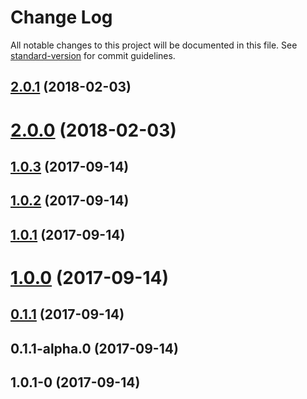 # Change Log

All notable changes to this project will be documented in this file. See [standard-version](https://github.com/conventional-changelog/standard-version) for commit guidelines.

<a name="2.0.1"></a>
## [2.0.1](https://github.com/ssilve1989/react-redux-dialog/compare/v2.0.0...v2.0.1) (2018-02-03)



<a name="2.0.0"></a>
# [2.0.0](https://github.com/ssilve1989/react-redux-dialog/compare/v1.0.3...v2.0.0) (2018-02-03)



<a name="1.0.3"></a>
## [1.0.3](https://github.com/ssilve1989/react-redux-dialog/compare/v1.0.2...v1.0.3) (2017-09-14)



<a name="1.0.2"></a>
## [1.0.2](https://github.com/ssilve1989/react-redux-dialog/compare/v1.0.1...v1.0.2) (2017-09-14)



<a name="1.0.1"></a>
## [1.0.1](https://github.com/ssilve1989/react-redux-dialog/compare/v1.0.0...v1.0.1) (2017-09-14)



<a name="1.0.0"></a>
# [1.0.0](https://github.com/ssilve1989/react-redux-dialog/compare/v0.1.1...v1.0.0) (2017-09-14)



<a name="0.1.1"></a>
## [0.1.1](https://github.com/ssilve1989/react-redux-dialog/compare/v0.1.1-alpha.0...v0.1.1) (2017-09-14)



<a name="0.1.1-alpha.0"></a>
## 0.1.1-alpha.0 (2017-09-14)



<a name="1.0.1-0"></a>
## 1.0.1-0 (2017-09-14)

